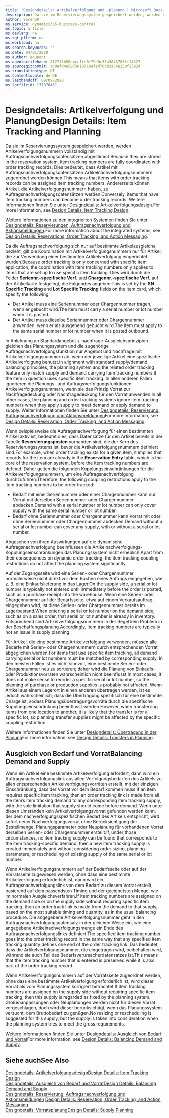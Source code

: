 ```yaml
---
title: 'Designdetails: Artikelverfolgung und -planung | Microsoft Docs'
description: Da sie im Reservierungssystem gespeichert werden, werden Artikelverfolgungsnummern vollständig mit Auftragsnachverfolgungsdatensätzen abgestimmt.
author: SorenGP
ms.service: dynamics365-business-central
ms.topic: article
ms.devlang: na
ms.tgt_pltfrm: na
ms.workload: na
ms.search.keywords: ''
ms.date: 04/01/2020
ms.author: edupont
ms.openlocfilehash: 3f2711b50e4cc1fd0f79e8c35a3843783ff14327
ms.sourcegitcommit: a80afd4e5075018716efad76d82a54e158f1392d
ms.translationtype: HT
ms.contentlocale: de-DE
ms.lasthandoff: 09/09/2020
ms.locfileid: "3787646"
---
```

# <a name="design-details-item-tracking-and-planning"></a><span data-ttu-id="6aa9d-103">Designdetails: Artikelverfolgung und Planung</span><span class="sxs-lookup"><span data-stu-id="6aa9d-103">Design Details: Item Tracking and Planning</span></span>
<span data-ttu-id="6aa9d-104">Da sie im Reservierungssystem gespeichert werden, werden Artikelverfolgungsnummern vollständig mit Auftragsnachverfolgungsdatensätzen abgestimmt.</span><span class="sxs-lookup"><span data-stu-id="6aa9d-104">Because they are stored in the reservation system, item tracking numbers are fully coordinated with order tracking records.</span></span> <span data-ttu-id="6aa9d-105">Dies bedeutet, dass Artikel mit Auftragsnachverfolgungsdatensätzen Artikelnachverfolgungsnummern zugeordnet werden können.</span><span class="sxs-lookup"><span data-stu-id="6aa9d-105">This means that items with order tracking records can be assigned item tracking numbers.</span></span> <span data-ttu-id="6aa9d-106">Andererseits können Artikel, die Artikelverfolgungsnummern haben, zu Auftragsnachverfolgungsdatensätzen werden.</span><span class="sxs-lookup"><span data-stu-id="6aa9d-106">Conversely, items that have item tracking numbers can become order tracking records.</span></span> <span data-ttu-id="6aa9d-107">Weitere Informationen finden Sie unter [Designdetails: Artikelverfolgungsdesign](design-details-item-tracking-design.md).</span><span class="sxs-lookup"><span data-stu-id="6aa9d-107">For more information, see [Design Details: Item Tracking Design](design-details-item-tracking-design.md).</span></span>

<span data-ttu-id="6aa9d-108">Weitere Informationen zu den integrierten Systemen finden Sie unter [Designdetails: Reservierungen, Auftragsnachverfolgung und Aktionsmeldungen](design-details-reservation-order-tracking-and-action-messaging.md).</span><span class="sxs-lookup"><span data-stu-id="6aa9d-108">For more information about the integrated systems, see [Design Details: Reservations, Order Tracking, and Action Messaging](design-details-reservation-order-tracking-and-action-messaging.md).</span></span>

<span data-ttu-id="6aa9d-109">Da die Auftragsnachverfolgung sich nur auf bestimmte Artikelausgleiche bezieht, gilt die Koordination mit Artikelverfolgungsnummern nur für Artikel, die zur Verwendung einer bestimmten Artikelverfolgung eingerichtet wurden.</span><span class="sxs-lookup"><span data-stu-id="6aa9d-109">Because order tracking is only concerned with specific item application, the coordination with item tracking numbers only applies to items that are set up to use specific item tracking.</span></span> <span data-ttu-id="6aa9d-110">Dies wird durch die Felder **Seriennr.-spezifische Verf.** und **Chargennr.-spezifische Verf.** auf der Artikelkarte festgelegt, die Folgendes angeben:</span><span class="sxs-lookup"><span data-stu-id="6aa9d-110">This is set by the **SN Specific Tracking** and **Lot Specific Tracking** fields on the item card, which specify the following:</span></span>

- <span data-ttu-id="6aa9d-111">Der Artikel muss eine Seriennummer oder Chargennummer tragen, wenn er gebucht wird.</span><span class="sxs-lookup"><span data-stu-id="6aa9d-111">The item must carry a serial number or lot number when it is posted.</span></span>
- <span data-ttu-id="6aa9d-112">Der Artikel muss dieselbe Seriennummer oder Chargennummer anwenden, wenn er als ausgehend gebucht wird.</span><span class="sxs-lookup"><span data-stu-id="6aa9d-112">The item must apply to the same serial number or lot number when it is posted outbound.</span></span>

<span data-ttu-id="6aa9d-113">In Anlehnung an Standardangebot-/-nachfrage-Ausgleichsprinzipien gleichen das Planungssystem und die zugehörige Auftragsnachverfolgungsfunktion nur Angebot und Nachfrage mit Artikelverfolgungsnummern ab, wenn der jeweilige Artikel eine spezifische Artikelverfolgung benutzt.</span><span class="sxs-lookup"><span data-stu-id="6aa9d-113">In alignment with standard supply/demand balancing principles, the planning system and the related order tracking feature only match supply and demand carrying item tracking numbers if the item in question uses specific item tracking.</span></span> <span data-ttu-id="6aa9d-114">In allen anderen Fällen ignorieren die Planungs- und Auftragsverfolgungsfunktionen Artikelverfolgungsnummern, wenn sie das Prinzip Vorrat zur Nachfragedeckung oder Nachfragedeckung für den Vorrat anwenden.</span><span class="sxs-lookup"><span data-stu-id="6aa9d-114">In all other cases, the planning and order tracking systems ignore item tracking numbers when they apply supply to meet demand or apply demand to supply.</span></span> <span data-ttu-id="6aa9d-115">Weiter Informationen finden Sie unter [Designdetails: Reservierung, Auftragsnachverfolgung und Aktionsmeldungen](design-details-reservation-order-tracking-and-action-messaging.md)</span><span class="sxs-lookup"><span data-stu-id="6aa9d-115">For more information, see [Design Details: Reservation, Order Tracking, and Action Messaging](design-details-reservation-order-tracking-and-action-messaging.md).</span></span>

<span data-ttu-id="6aa9d-116">Wenn beispielsweise die Auftragsnachverfolgung für einen bestimmten Artikel aktiv ist, bedeutet dies, dass Datensätze für den Artikel bereits in der Tabelle **Reservierungsposten** vorhanden sind, die der Kern des Reservierungssystems ist, bevor die Artikelverfolgungsnummern definiert sind.</span><span class="sxs-lookup"><span data-stu-id="6aa9d-116">For example, when order tracking exists for a given item, it implies that records for the item are already in the **Reservation Entry** table, which is the core of the reservation system, before the item tracking numbers are defined.</span></span> <span data-ttu-id="6aa9d-117">Daher gelten die folgenden Kopplungseinschränkungen für die Artikelverfolgungsnummern, um eine Auftragsnachverfolgung durchzuführen:</span><span class="sxs-lookup"><span data-stu-id="6aa9d-117">Therefore, the following coupling restrictions apply to the item tracking numbers to be order tracked:</span></span>

- <span data-ttu-id="6aa9d-118">Bedarf mit einer Seriennummer oder einer Chargennummer kann nur Vorrat mit derselben Seriennummer oder Chargennummer abdecken.</span><span class="sxs-lookup"><span data-stu-id="6aa9d-118">Demand with a serial number or lot number can only cover supply with the same serial number or lot number.</span></span>
- <span data-ttu-id="6aa9d-119">Bedarf ohne Seriennummer oder Chargennummer kann Vorrat mit oder ohne Seriennummer oder Chargennummer abdecken.</span><span class="sxs-lookup"><span data-stu-id="6aa9d-119">Demand without a serial or lot number can cover any supply, with or without a serial or lot number.</span></span>

<span data-ttu-id="6aa9d-120">Abgesehen von ihren Auswirkungen auf die dynamische Auftragsnachverfolgung beeinflussen die Artikelnachverfolgungs-Kopplungseinschränkungen das Planungssystem nicht erheblich.</span><span class="sxs-lookup"><span data-stu-id="6aa9d-120">Apart from their consequences on dynamic order tracking, the item tracking coupling restrictions do not affect the planning system significantly.</span></span>

<span data-ttu-id="6aa9d-121">Auf der Zugangsseite wird eine Serien- oder Chargennummer normalerweise nicht direkt vor dem Buchen eines Auftrags eingegeben, wie z. B. eine Einkaufslieferung in das Lager.</span><span class="sxs-lookup"><span data-stu-id="6aa9d-121">On the supply side, a serial or lot number is typically not entered until immediately before the order is posted, such as a purchase receipt into the warehouse.</span></span> <span data-ttu-id="6aa9d-122">Wenn eine Serien- oder Chargennummer auf der Bedarfsseite, etwa auf einem Verkaufsauftrag, eingegeben wird, ist diese Serien- oder Chargennummer bereits im Lagerbestand.</span><span class="sxs-lookup"><span data-stu-id="6aa9d-122">When entering a serial or lot number on the demand side, such as on a sales order, that serial or lot number is already in inventory.</span></span> <span data-ttu-id="6aa9d-123">Entsprechend sind Artikelverfolgungsnummern in der Regel kein Problem in der Beschaffungsplanung.</span><span class="sxs-lookup"><span data-stu-id="6aa9d-123">Accordingly, item tracking numbers are typically not an issue in supply planning.</span></span>

<span data-ttu-id="6aa9d-124">Für Artikel, die eine bestimmte Artikelverfolgung verwenden, müssen alle Bedarfe mit Serien- oder Chargennummern durch entsprechenden Vorrat abgeglichen werden.</span><span class="sxs-lookup"><span data-stu-id="6aa9d-124">For items that use specific item tracking, all demand carrying serial or lot numbers must be matched by corresponding supply.</span></span> <span data-ttu-id="6aa9d-125">In den meisten Fällen ist es nicht sinnvoll, eine bestimmte Serien- oder Chargennummer neu zu sortieren; daher wird die Planung von Einkaufs- oder Produktionsvorräten wahrscheinlich nicht beeinflusst.</span><span class="sxs-lookup"><span data-stu-id="6aa9d-125">In most cases, it does not make sense to reorder a specific serial or lot number, so the planning of purchase or production supplies is probably not affected.</span></span> <span data-ttu-id="6aa9d-126">Wenn Artikel aus einem Lagerort in einen anderen übertragen werden, ist es jedoch wahrscheinlich, dass die Übertragung spezifisch für eine bestimmte Charge ist, sodass Planungsübertragungsvorräte durch die spezifische Kopplungseinschränkung beeinflusst werden.</span><span class="sxs-lookup"><span data-stu-id="6aa9d-126">However, when transferring items from one location to another, it is likely that the transfer is for a specific lot, so planning transfer supplies might be affected by the specific coupling restriction.</span></span>

<span data-ttu-id="6aa9d-127">Weitere Informationen finden Sie unter [Designdetails: Übertragung in der Planung](design-details-transfers-in-planning.md)</span><span class="sxs-lookup"><span data-stu-id="6aa9d-127">For more information, see [Design Details: Transfers in Planning](design-details-transfers-in-planning.md).</span></span>

## <a name="balancing-demand-and-supply"></a><span data-ttu-id="6aa9d-128">Ausgleich von Bedarf und Vorrat</span><span class="sxs-lookup"><span data-stu-id="6aa9d-128">Balancing Demand and Supply</span></span>
<span data-ttu-id="6aa9d-129">Wenn ein Artikel eine bestimmte Artikelverfolgung erfordert, dann wird ein Auftragsnachverfolgungslink aus allen Verfolgungsbedarfen des Artikels zu allen entsprechenden Artikelverfolgungsvorräten erstellt, mit der einzigen Einschränkung, dass der Vorrat vor dem Bedarf kommen muss.</span><span class="sxs-lookup"><span data-stu-id="6aa9d-129">If an item requires specific item tracking, then an order tracking link is made from all the item’s item tracking demand to any corresponding item tracking supply, with the sole limitation that supply should come before demand.</span></span> <span data-ttu-id="6aa9d-130">Wenn unter diesen Umständen kein Artikelverfolgungsvorrat gefunden werden kann, der dem nachverfolgungsspezifischen Bedarf des Artikels entspricht, wird sofort neuer Nachverfolgungsvorrat ohne Berücksichtigung der Bestellmenge, Planungsparameter oder Neuplanung für vorhandenen Vorrat derselben Serien- oder Chargennummer erstellt.</span><span class="sxs-lookup"><span data-stu-id="6aa9d-130">If, under those circumstances, no item tracking supply can be found that corresponds to the item tracking-specific demand, then a new item tracking supply is created immediately and without considering order sizing, planning parameters, or rescheduling of existing supply of the same serial or lot number.</span></span>

<span data-ttu-id="6aa9d-131">Wenn Artikelverfolgungsnummern auf der Bedarfsseite oder auf der Vorratsseite zugewiesen werden, ohne dass eine bestimmte Artikelverfolgung erforderlich ist, dann wird ein Auftragsnachverfolgungslink von dem Bedarf zu diesem Vorrat erstellt, basierend auf dem passendsten Timing und der geeignetsten Menge, wie im normalen Ausgleichsverfahren.</span><span class="sxs-lookup"><span data-stu-id="6aa9d-131">If item tracking numbers are assigned on the demand side or on the supply side without requiring specific item tracking, then an order track link is made from the demand to that supply, based on the most suitable timing and quantity, as in the usual balancing procedure.</span></span> <span data-ttu-id="6aa9d-132">Die angegebene Artikelverfolgungsnummer geht in den Auftragsnachverfolgungsdatensatz in der gleichen Weise ein, wie eine angegebene Artikelnachverfolgungsmenge ein Ende des Auftragsnachverfolgungslinks definiert.</span><span class="sxs-lookup"><span data-stu-id="6aa9d-132">The specified item tracking number goes into the order tracking record in the same way that any specified item tracking quantity defines one end of the order tracking link.</span></span> <span data-ttu-id="6aa9d-133">Das bedeutet, dass die Artikelverfolgungsnummer, die eingetragen wird, beibehalten wird, während sie auch Teil des Bedarfsverursacherdatensatzes ist.</span><span class="sxs-lookup"><span data-stu-id="6aa9d-133">This means that the item tracking number that is entered is preserved while it is also part of the order tracking record.</span></span>

<span data-ttu-id="6aa9d-134">Wenn Artikelverfolgungsnummern auf der Vorratsseite zugeordnet werden, ohne dass eine bestimmte Artikelverfolgung erforderlich ist, wird dieser Vorrat als vom Planungssystem korrigiert betrachtet.</span><span class="sxs-lookup"><span data-stu-id="6aa9d-134">If item tracking numbers are assigned on the supply side without requiring specific item tracking, then this supply is regarded as fixed by the planning system.</span></span> <span data-ttu-id="6aa9d-135">Größenanpassungen oder Neuplanungen werden nicht für diesen Vorrat vorgeschlagen, doch wird dieser berücksichtigt, wenn das Planungssystem versucht, dem Bruttobedarf zu genügen.</span><span class="sxs-lookup"><span data-stu-id="6aa9d-135">No resizing or rescheduling is suggested for this supply, but the supply is taken into consideration when the planning system tries to meet the gross requirements.</span></span>

<span data-ttu-id="6aa9d-136">Weitere Informationen finden Sie unter [Designdetails: Ausgleich von Bedarf und Vorrat](design-details-balancing-demand-and-supply.md)</span><span class="sxs-lookup"><span data-stu-id="6aa9d-136">For more information, see [Design Details: Balancing Demand and Supply](design-details-balancing-demand-and-supply.md).</span></span>  

## <a name="see-also"></a><span data-ttu-id="6aa9d-137">Siehe auch</span><span class="sxs-lookup"><span data-stu-id="6aa9d-137">See Also</span></span>  
[<span data-ttu-id="6aa9d-138">Designdetails: Artikelverfolgungsdesign</span><span class="sxs-lookup"><span data-stu-id="6aa9d-138">Design Details: Item Tracking Design</span></span>](design-details-item-tracking-design.md)  
[<span data-ttu-id="6aa9d-139">Designdetails: Ausgleich von Bedarf und Vorrat</span><span class="sxs-lookup"><span data-stu-id="6aa9d-139">Design Details: Balancing Demand and Supply</span></span>](design-details-balancing-demand-and-supply.md)  
<span data-ttu-id="6aa9d-140">[Designdetails: Reservierung, Auftragsnachverfolgung und Aktionsmeldungen](design-details-reservation-order-tracking-and-action-messaging.md) </span><span class="sxs-lookup"><span data-stu-id="6aa9d-140">[Design Details: Reservation, Order Tracking, and Action Messaging](design-details-reservation-order-tracking-and-action-messaging.md) </span></span>  
[<span data-ttu-id="6aa9d-141">Designdetails: Vorratsplanung</span><span class="sxs-lookup"><span data-stu-id="6aa9d-141">Design Details: Supply Planning</span></span>](design-details-supply-planning.md)  
